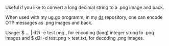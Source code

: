 Useful if you like to convert a long decimal string to a .png image and back.

When used with my ug.go programm, in my [ds](https://github.com/stefanclaas/ds) repository, one can encode OTP messages as
.png images and back.

Usage: $ ... | d2i -e test.png , for encoding (long) integer string to .png images
and $ d2i -d test.png > test.txt, for decoding .png images.
